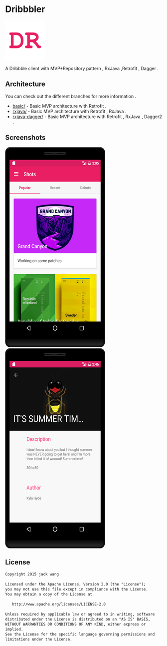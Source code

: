 # Dribbbler

<img src="screenshots/ic_launcher.png" width="128" height="128" />

A  Dribbble client with  MVP+Repository pattern , RxJava ,Retrofit , Dagger . 

## Architecture

You can check out the different branches for more information .

- [basic/](https://github.com/81813780/Dribbbler/tree/basic) - Basic MVP architecture with Retrofit .
- [rxjava/](https://github.com/81813780/Dribbbler/tree/rxjava) - Basic MVP architecture with Retrofit , RxJava .
- [rxjava-dagger/](https://github.com/81813780/Dribbbler/tree/rxjava-dagger) - Basic MVP architecture with Retrofit , RxJava , Dagger2 .

## Screenshots

<img src="screenshots/device-2016-06-14-110556.png" width="320" height="640" />   

<img src="screenshots/device-2016-06-14-104656.png"  width="320" height="640"/>

## License
```
Copyright 2015 jack wang

Licensed under the Apache License, Version 2.0 (the "License");
you may not use this file except in compliance with the License.
You may obtain a copy of the License at

   http://www.apache.org/licenses/LICENSE-2.0

Unless required by applicable law or agreed to in writing, software
distributed under the License is distributed on an "AS IS" BASIS,
WITHOUT WARRANTIES OR CONDITIONS OF ANY KIND, either express or implied.
See the License for the specific language governing permissions and
limitations under the License.
```
